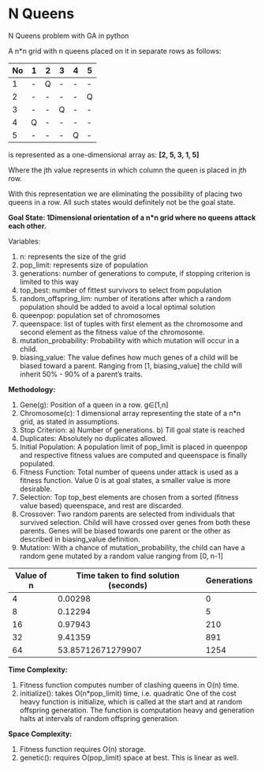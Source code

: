 # N Queens
 N Queens problem with GA in python

A n*n grid with n queens placed on it in separate rows as follows:

No | 1 | 2 | 3 | 4 | 5
---|---|---|---|---|---
1 | - | Q | - | - | -
2 | - | - | - | - | Q
3 | - | - | Q | - | -
4 | Q | - | - | - | -
5 | - | - | - | Q | -

is represented as a one-dimensional array as: **[2, 5, 3, 1, 5]** 

Where the jth value represents in which column the queen is placed in jth row.

With this representation we are eliminating the possibility of placing two queens in a row. All such states would definitely not be the goal state.

**Goal State: 1Dimensional orientation of a n*n grid where no queens attack each other.**

Variables:
1. n: represents the size of the grid
2. pop_limit: represents size of population
3. generations: number of generations to compute, if stopping criterion is limited to this way
4. top_best: number of fittest survivors to select from population
5. random_offspring_lim: number of iterations after which a random population should be added to avoid a local optimal solution
6. queenpop: population set of chromosomes
7. queenspace: list of tuples with first element as the chromosome and second element as the fitness value of the chromosome.
8. mutation_probability: Probability with which mutation will occur in a child.
9. biasing_value: The value defines how much genes of a child will be biased toward a parent. Ranging from [1, biasing_value] the child will inherit 50% - 90% of a parent’s traits.


**Methodology:**
1. Gene(g): Position of a queen in a row. g∈[1,n]
2. Chromosome(c): 1 dimensional array representing the state of a n*n grid, as stated in assumptions.
3. Stop Criterion: a) Number of generations. b) Till goal state is reached
4. Duplicates: Absolutely no duplicates allowed.
5. Initial Population: A population limit of pop_limit is placed in queenpop and respective fitness values are computed and queenspace is finally populated.
6. Fitness Function: Total number of queens under attack is used as a fitness function. Value 0 is at goal states, a smaller value is more desirable.
7. Selection: Top top_best elements are chosen from a sorted (fitness value based) queenspace, and rest are discarded.
8. Crossover: Two random parents are selected from individuals that survived selection. Child will have crossed over genes from both these parents. Genes will be biased towards one parent or the other as described in biasing_value definition.
9. Mutation: With a chance of mutation_probability, the child can have a random gene mutated by a random value ranging from [0, n-1]



Value of n | Time taken to find solution (seconds) | Generations
---|---|---
4|0.00298|0
8|0.12294|5
16|0.97943|210
32|9.41359|891
64|53.85712671279907|1254

**Time Complexity:**
1. Fitness function computes number of clashing queens in O(n) time.
2. initialize(): takes O(n*pop_limit) time, i.e. quadratic One of the cost heavy function is initialize, which is called at the start and at random offspring generation. The function is computation heavy and generation halts at intervals of random offspring generation.

**Space Complexity:**
1. Fitness function requires O(n) storage.
2. genetic(): requires O(pop_limit) space at best. This is linear as well.
